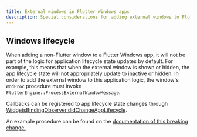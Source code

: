 ```yaml
---
title: External windows in Flutter Windows apps
description: Special considerations for adding external windows to Flutter apps
---
```


## Windows lifecycle

When adding a non-Flutter window to a Flutter Windows app, it will not be part
of the logic for application lifecycle state updates by default. For example,
this means that when the external window is shown or hidden, the app lifecycle
state will not appropriately update to inactive or hidden. In order to add the
external window to this application logic, the window's `WndProc` procedure
must invoke `FlutterEngine::ProcessExternalWindowMessage`.

Callbacks can be registered to app lifecycle state changes through
[WidgetsBindingObserver.didChangeAppLifecycle][].

An example procedure can be found on the [documentation of this breaking change.][]

[documentation of this breaking change.]: {{site.url}}/release/breaking-changes/win_lifecycle_process_function
[WidgetsBindingObserver.didChangeAppLifecycle]: https://api.flutter.dev/flutter/widgets/WidgetsBindingObserver/didChangeAppLifecycleState.html
